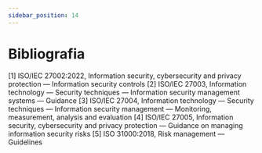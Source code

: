 ```yaml
---
sidebar_position: 14
---
```


# Bibliografia

[1] ISO/IEC 27002:2022, Information security, cybersecurity and privacy protection — Information
security controls
[2] ISO/IEC 27003, Information technology — Security techniques — Information security management
systems — Guidance
[3] ISO/IEC 27004, Information technology — Security techniques — Information security management
— Monitoring, measurement, analysis and evaluation
[4] ISO/IEC 27005, Information security, cybersecurity and privacy protection — Guidance on
managing information security risks
[5] ISO 31000:2018, Risk management — Guidelines
